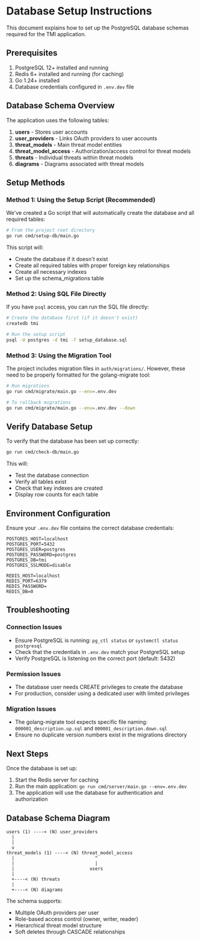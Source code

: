 # Database Setup Instructions

This document explains how to set up the PostgreSQL database schemas required for the TMI application.

## Prerequisites

1. PostgreSQL 12+ installed and running
2. Redis 6+ installed and running (for caching)
3. Go 1.24+ installed
4. Database credentials configured in `.env.dev` file

## Database Schema Overview

The application uses the following tables:

1. **users** - Stores user accounts
2. **user_providers** - Links OAuth providers to user accounts
3. **threat_models** - Main threat model entities
4. **threat_model_access** - Authorization/access control for threat models
5. **threats** - Individual threats within threat models
6. **diagrams** - Diagrams associated with threat models

## Setup Methods

### Method 1: Using the Setup Script (Recommended)

We've created a Go script that will automatically create the database and all required tables:

```bash
# From the project root directory
go run cmd/setup-db/main.go
```

This script will:

- Create the database if it doesn't exist
- Create all required tables with proper foreign key relationships
- Create all necessary indexes
- Set up the schema_migrations table

### Method 2: Using SQL File Directly

If you have `psql` access, you can run the SQL file directly:

```bash
# Create the database first (if it doesn't exist)
createdb tmi

# Run the setup script
psql -U postgres -d tmi -f setup_database.sql
```

### Method 3: Using the Migration Tool

The project includes migration files in `auth/migrations/`. However, these need to be properly formatted for the golang-migrate tool:

```bash
# Run migrations
go run cmd/migrate/main.go --env=.env.dev

# To rollback migrations
go run cmd/migrate/main.go --env=.env.dev --down
```

## Verify Database Setup

To verify that the database has been set up correctly:

```bash
go run cmd/check-db/main.go
```

This will:

- Test the database connection
- Verify all tables exist
- Check that key indexes are created
- Display row counts for each table

## Environment Configuration

Ensure your `.env.dev` file contains the correct database credentials:

```env
POSTGRES_HOST=localhost
POSTGRES_PORT=5432
POSTGRES_USER=postgres
POSTGRES_PASSWORD=postgres
POSTGRES_DB=tmi
POSTGRES_SSLMODE=disable

REDIS_HOST=localhost
REDIS_PORT=6379
REDIS_PASSWORD=
REDIS_DB=0
```

## Troubleshooting

### Connection Issues

- Ensure PostgreSQL is running: `pg_ctl status` or `systemctl status postgresql`
- Check that the credentials in `.env.dev` match your PostgreSQL setup
- Verify PostgreSQL is listening on the correct port (default: 5432)

### Permission Issues

- The database user needs CREATE privileges to create the database
- For production, consider using a dedicated user with limited privileges

### Migration Issues

- The golang-migrate tool expects specific file naming: `000001_description.up.sql` and `000001_description.down.sql`
- Ensure no duplicate version numbers exist in the migrations directory

## Next Steps

Once the database is set up:

1. Start the Redis server for caching
2. Run the main application: `go run cmd/server/main.go --env=.env.dev`
3. The application will use the database for authentication and authorization

## Database Schema Diagram

```
users (1) ----< (N) user_providers
  |
  |
  v
threat_models (1) ----< (N) threat_model_access
  |                              ^
  |                              |
  |                            users
  |
  +----< (N) threats
  |
  +----< (N) diagrams
```

The schema supports:

- Multiple OAuth providers per user
- Role-based access control (owner, writer, reader)
- Hierarchical threat model structure
- Soft deletes through CASCADE relationships
